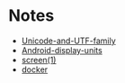 # Notes

- [Unicode-and-UTF-family](Unicode-and-UTF-family.md)
- [Android-display-units](Android-display-units.md)
- [screen(1)](screen(1).md)
- [docker](docker.md)
